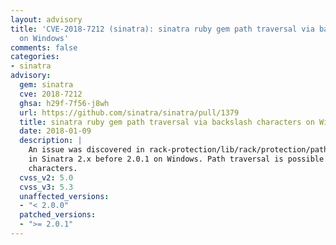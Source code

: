 ```yaml
---
layout: advisory
title: 'CVE-2018-7212 (sinatra): sinatra ruby gem path traversal via backslash characters
  on Windows'
comments: false
categories:
- sinatra
advisory:
  gem: sinatra
  cve: 2018-7212
  ghsa: h29f-7f56-j8wh
  url: https://github.com/sinatra/sinatra/pull/1379
  title: sinatra ruby gem path traversal via backslash characters on Windows
  date: 2018-01-09
  description: |
    An issue was discovered in rack-protection/lib/rack/protection/path_traversal.rb
    in Sinatra 2.x before 2.0.1 on Windows. Path traversal is possible via backslash
    characters.
  cvss_v2: 5.0
  cvss_v3: 5.3
  unaffected_versions:
  - "< 2.0.0"
  patched_versions:
  - ">= 2.0.1"
---
```

